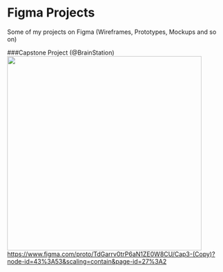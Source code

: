 # Figma Projects
Some of my projects on Figma (Wireframes, Prototypes, Mockups and so on)

###Capstone Project (@BrainStation)
<img src="https://kleberux.com/projects/NewMacbookProMockupFrontView.png" width="450px">
https://www.figma.com/proto/TdGarrv0trP6aN1ZE0W8CU/Cap3-(Copy)?node-id=43%3A53&scaling=contain&page-id=27%3A2
